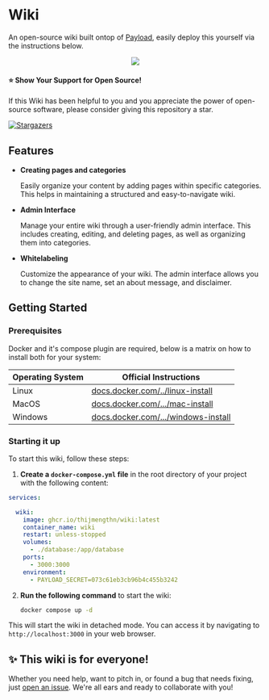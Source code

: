 
# Wiki

An open-source wiki built ontop of [Payload](https://payloadcms.com), easily deploy this yourself via the instructions below.

<p align="center">
  <img src="https://i.imgur.com/MuuSWcV.png">
</p>



#### ⭐ Show Your Support for Open Source!

If this Wiki has been helpful to you and you appreciate the power of open-source software, please consider giving this repository a star.

[![Stargazers](https://reporoster.com/stars/dark/notext/ThijmenGThN/wiki)](https://github.com/ThijmenGThN/wiki/stargazers)



## Features

- **Creating pages and categories**

    Easily organize your content by adding pages within specific categories. This helps in maintaining a structured and easy-to-navigate wiki.

- **Admin Interface**

    Manage your entire wiki through a user-friendly admin interface. This includes creating, editing, and deleting pages, as well as organizing them into categories.

- **Whitelabeling**

    Customize the appearance of your wiki. The admin interface allows you to change the site name, set an about message, and disclaimer.



## Getting Started

### Prerequisites 

Docker and it's compose plugin are required, below is a matrix on how to install both for your system:

|Operating System|Official Instructions|
|-|-|
|Linux|[docs.docker.com/../linux-install](https://docs.docker.com/desktop/install/linux-install/)
|MacOS|[docs.docker.com/.../mac-install](https://docs.docker.com/desktop/install/mac-install/)
|Windows|[docs.docker.com/.../windows-install](https://docs.docker.com/desktop/install/windows-install/)


### Starting it up

To start this wiki, follow these steps:

1. **Create a `docker-compose.yml` file** in the root directory of your project with the following content:

```yml
services:

  wiki: 
    image: ghcr.io/thijmengthn/wiki:latest
    container_name: wiki
    restart: unless-stopped
    volumes:
      - ./database:/app/database
    ports:
      - 3000:3000
    environment:
      - PAYLOAD_SECRET=073c61eb3cb96b4c455b3242
```

2. **Run the following command** to start the wiki:

    ```sh
    docker compose up -d
    ```

This will start the wiki in detached mode. You can access it by navigating to `http://localhost:3000` in your web browser.



## ✨ This wiki is for everyone!

Whether you need help, want to pitch in, or found a bug that needs fixing, just [open an issue](https://github.com/ThijmenGThN/swaparr/issues). We're all ears and ready to collaborate with you!
